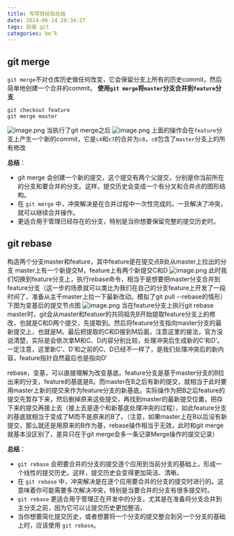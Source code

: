 ```yaml
---
title: 写项目经验总结
date: 2024-06-14 20:34:27
tags: 前端 git
categories: bo‘k
---
```


## git merge
`git merge`不对仓库历史做任何改变，它会保留分支上所有的历史commit，然后简单地创建一个合并的commit。
**使用`git merge`将`master`分支合并到`feature`分支**
```
git checkout feature
git merge master
```
![image.png](/tencent/api/attachments/s3/url?attachmentid=22043965)
当执行了git merge之后
![image.png](/tencent/api/attachments/s3/url?attachmentid=22043845)
上面的操作会在`feature`分支上产生一个新的commit，它是`c4`和`c7`的合并为`c8`，`c8`包含了`master`分支上的所有修改

**总结**：
- git merge 会创建一个新的提交，这个提交有两个父提交，分别是你当前所在的分支和要合并的分支。这样，提交历史会变成一个有分叉和合并点的图形结构。
- 在 `git merge` 中，冲突解决是在合并过程中一次性完成的。一旦解决了冲突，就可以继续合并操作。
- 更适合用于管理已经存在的分支，特别是当你想要保留完整的提交历史时。
## git rebase
构造两个分支master和feature，其中feature是在提交点B处从master上拉出的分支
master上有一个新提交M，feature上有两个新提交C和D
![image.png](/tencent/api/attachments/s3/url?attachmentid=22044390)
此时我们切换到feature分支上，执行rebase命令，相当于是想要把master分支合并到feature分支（这一步的场景就可以类比为我们在自己的分支feature上开发了一段时间了，准备从主干master上拉一下最新改动。模拟了git pull --rebase的情形）
下图为变基后的提交节点图
![image.png](/tencent/api/attachments/s3/url?attachmentid=22044506)
当在feature分支上执行git rebase master时，git会从master和featuer的共同祖先B开始提取feature分支上的修改，也就是C和D两个提交，先提取到。然后将feature分支指向master分支的最新提交上，也就是M。最后把提取的C和D接到M后面，注意这里的接法，官方没说清楚，实际是会依次拿M和C、D内容分别比较，处理冲突后生成新的C’和D’。一定注意，这里新C’、D’和之前的C、D已经不一样了，是我们处理冲突后的新内容，feature指针自然最后也是指向D’

rebase，变基，可以直接理解为改变基底。feature分支是基于master分支的B拉出来的分支，feature的基底是B。而master在B之后有新的提交，就相当于此时要用master上新的提交来作为feature分支的新基底。实际操作为把B之后feature的提交先暂存下来，然后删掉原来这些提交，再找到master的最新提交位置，把存下来的提交再接上去（接上去是逐个和新基底处理冲突的过程），如此feature分支的基底就相当于变成了M而不是原来的B了。（注意，如果master上在B以后没有新提交，那么就还是用原来的B作为基，rebase操作相当于无效，此时和git merge就基本没区别了，差异只在于git merge会多一条记录Merge操作的提交记录）

**总结**：
- `git rebase` 会把要合并的分支的提交逐个应用到当前分支的基础上，形成一个线性的提交历史。这样，提交历史会变得更加简洁、清晰。
- 在 `git rebase` 中，冲突解决是在逐个应用要合并的分支的提交时进行的。这意味着你可能需要多次解决冲突，特别是当要合并的分支有很多提交时。
- `git rebase` 更适合用于管理正在开发中的分支，尤其是在准备将分支合并到主分支之前，因为它可以让提交历史更加整洁。
- 当你想要简化提交历史，或者想要将一个分支的提交整合到另一个分支的基础上时，应该使用 `git rebase`。

